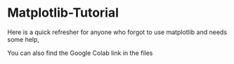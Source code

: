 # Matplotlib-Tutorial
Here is a quick refresher for anyone who forgot to use matplotlib and needs some help,

You can also find the Google Colab link in the files
